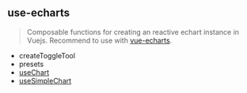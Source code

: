 ## use-echarts

> Composable functions for creating an reactive echart instance in Vuejs.
> Recommend to use with [vue-echarts](https://github.com/ecomfe/vue-echarts).

<!-- FUNCTIONS START -->
- createToggleTool
- presets
- [useChart](src/use-chart/index.md)
- [useSimpleChart](src/use-simple-chart/index.md)

